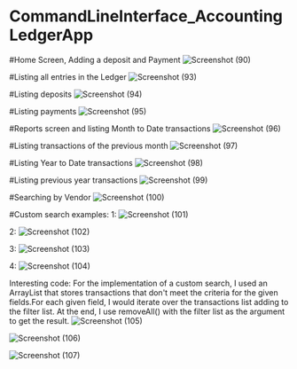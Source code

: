 # CommandLineInterface_AccountingLedgerApp
#Home Screen, Adding a deposit and Payment
![Screenshot (90)](https://github.com/user-attachments/assets/6b4e23ea-16e7-4ceb-80ca-3db81cdbd884)

#Listing all entries in the Ledger
![Screenshot (93)](https://github.com/user-attachments/assets/797e0947-0291-44b1-93e1-2443406c1574)

#Listing deposits
![Screenshot (94)](https://github.com/user-attachments/assets/8491891d-7663-4ae4-a728-c251dec392e9)

#Listing payments
![Screenshot (95)](https://github.com/user-attachments/assets/174d7db3-8468-40ee-8fd0-696a40b1f484)

#Reports screen and listing Month to Date transactions
![Screenshot (96)](https://github.com/user-attachments/assets/f6044e9d-fffc-43eb-8bb7-63eb727b3407)

#Listing transactions of the previous month
![Screenshot (97)](https://github.com/user-attachments/assets/11d87d35-bf63-4e5b-a871-b5b25ce81b1e)

#Listing Year to Date transactions 
![Screenshot (98)](https://github.com/user-attachments/assets/9504753b-ecc8-46f6-bb76-cddd68ed1559)

#Listing previous year transactions
![Screenshot (99)](https://github.com/user-attachments/assets/0ba0301b-3997-400f-9fb5-bb3cbb9cb6b2)

#Searching by Vendor
![Screenshot (100)](https://github.com/user-attachments/assets/75dfc49b-6874-4a13-bf53-34bb33144411)

#Custom search examples:
1:
![Screenshot (101)](https://github.com/user-attachments/assets/480bf01c-e702-4aba-8024-5d4145be0675)

2:
![Screenshot (102)](https://github.com/user-attachments/assets/1c7a833b-8954-4d0a-9db7-a3853c3bdefa)

3:
![Screenshot (103)](https://github.com/user-attachments/assets/93cea7fe-1aec-4372-8f64-40d729d8eaf9)

4:
![Screenshot (104)](https://github.com/user-attachments/assets/1be2dd82-8c02-4c79-86cc-6171c587175e)

Interesting code:
For the implementation of a custom search, I used an ArrayList that stores transactions that don't meet the criteria for the given fields.For each given field,
I would iterate over the transactions list adding to the filter list. At the end, I use removeAll() with the filter list as the argument to get the result.
![Screenshot (105)](https://github.com/user-attachments/assets/79135fb5-54e2-4574-8c5b-cfaba3bdb90c)

![Screenshot (106)](https://github.com/user-attachments/assets/b8c2e6c3-4daa-42e9-8a53-c22252b22f78)

![Screenshot (107)](https://github.com/user-attachments/assets/bdc6f1f0-7181-485c-bf5f-e5ae970ba873)

